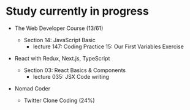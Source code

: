 # Study currently in progress

  - The Web Developer Course (13/61)
    - Section 14: JavaScript Basic
      - lecture 147: Coding Practice 15: Our First Variables Exercise

  - React with Redux, Next.js, TypeScript
    - Section 03: React Basics & Components
      - lecture 035: JSX Code writing

  - Nomad Coder
    - Twitter Clone Coding (24%)
